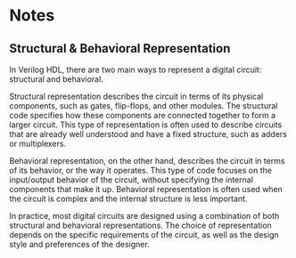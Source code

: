 # Notes

## Structural & Behavioral Representation
In Verilog HDL, there are two main ways to represent a digital circuit: structural and behavioral.

Structural representation describes the circuit in terms of its physical components, such as gates, flip-flops, and other modules. The structural code specifies how these components are connected together to form a larger circuit. This type of representation is often used to describe circuits that are already well understood and have a fixed structure, such as adders or multiplexers.

Behavioral representation, on the other hand, describes the circuit in terms of its behavior, or the way it operates. This type of code focuses on the input/output behavior of the circuit, without specifying the internal components that make it up. Behavioral representation is often used when the circuit is complex and the internal structure is less important.

In practice, most digital circuits are designed using a combination of both structural and behavioral representations. The choice of representation depends on the specific requirements of the circuit, as well as the design style and preferences of the designer.